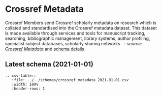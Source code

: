# Crossref Metadata

Crossref Members send Crossref scholarly metadata on research which is collated and 
standardised into the Crossref metadata dataset. This dataset is made available through 
services and tools for manuscript tracking, searching, bibliographic management, 
library systems, author profiling, specialist subject databases, scholarly sharing networks
. _- source: [Crossref Metadata](https://www.crossref.org/services/metadata-retrieval/)_ 
and [schema details](https://github.com/Crossref/rest-api-doc/blob/master/api_format.md)

## Latest schema (2021-01-01)
``` eval_rst
.. csv-table::
   :file: ../../schemas/crossref_metadata_2021-01-01.csv
   :width: 100%
   :header-rows: 1
```
